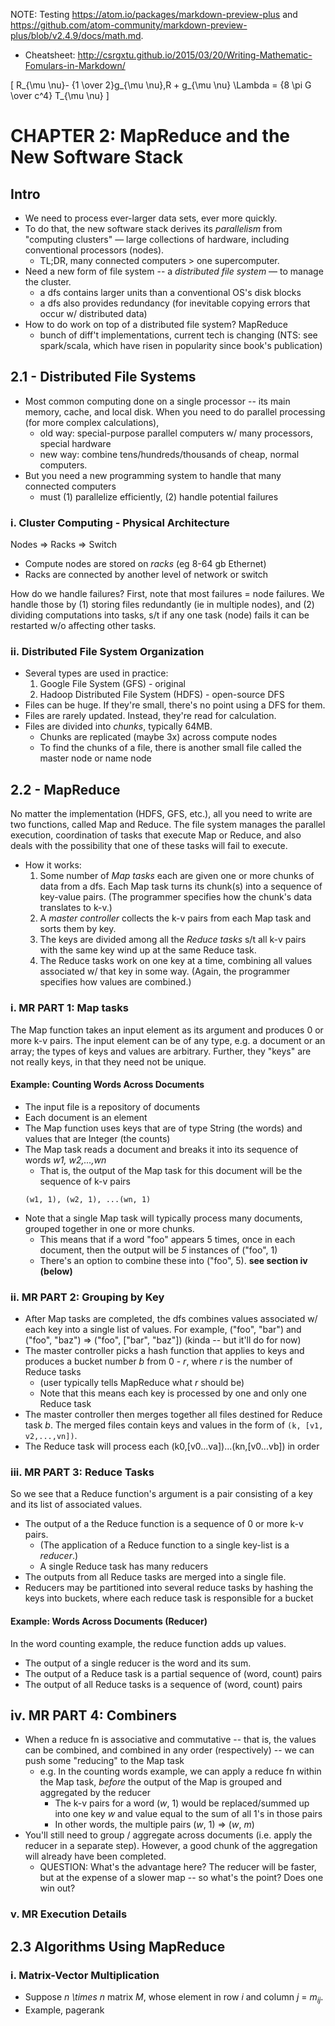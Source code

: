 NOTE: Testing https://atom.io/packages/markdown-preview-plus and https://github.com/atom-community/markdown-preview-plus/blob/v2.4.9/docs/math.md.
- Cheatsheet: http://csrgxtu.github.io/2015/03/20/Writing-Mathematic-Fomulars-in-Markdown/

\[
R_{\mu \nu}- {1 \over 2}g_{\mu \nu}\,R + g_{\mu \nu} \Lambda
= {8 \pi G \over c^4} T_{\mu \nu}
\]

# CHAPTER 2: MapReduce and the New Software Stack

## Intro
* We need to process ever-larger data sets, ever more quickly.
* To do that, the new software stack derives its *parallelism* from "computing clusters" — large collections of hardware, including conventional processors (nodes).
  - TL;DR, many connected computers > one supercomputer.
* Need a new form of file system -- a *distributed file system* — to manage the cluster.
  - a dfs contains larger units than a conventional OS's disk blocks
  - a dfs also provides redundancy (for inevitable copying errors that occur w/ distributed data)
* How to do work on top of a distributed file system? MapReduce
  - bunch of diff't implementations, current tech is changing (NTS: see spark/scala, which have risen in popularity since book's publication)

## 2.1 - Distributed File Systems
* Most common computing done on a single processor -- its main memory, cache, and local disk. When you need to do parallel processing (for more complex calculations),
  - old way: special-purpose parallel computers w/ many processors, special hardware
  - new way: combine tens/hundreds/thousands of cheap, normal computers.
* But you need a new programming system to handle that many connected computers
  - must (1) parallelize efficiently, (2) handle potential failures

### i. Cluster Computing - Physical Architecture
Nodes => Racks => Switch
* Compute nodes are stored on *racks* (eg 8-64 gb Ethernet)
* Racks are connected by another level of network or switch

How do we handle failures? First, note that most failures = node failures. We handle those by (1) storing files redundantly (ie in multiple nodes), and (2) dividing computations into tasks, s/t if any one task (node) fails it can be restarted w/o affecting other tasks.

### ii. Distributed File System Organization
* Several types are used in practice:
  1. Google File System (GFS) - original
  2. Hadoop Distributed File System (HDFS) - open-source DFS
* Files can be huge. If they're small, there's no point using a DFS for them.
* Files are rarely updated. Instead, they're read for calculation.
* Files are divided into *chunks*, typically 64MB.
  - Chunks are replicated (maybe 3x) across compute nodes
  - To find the chunks of a file, there is another small file called the master node or name node

## 2.2 - MapReduce
No matter the implementation (HDFS, GFS, etc.), all you need to write are two functions, called Map and Reduce. The file system manages the parallel execution, coordination of tasks that execute Map or Reduce, and also deals with the possibility that one of these tasks will fail to execute.
* How it works:
  1. Some number of *Map tasks* each are given one or more chunks of data from a dfs. Each Map task turns its chunk(s) into a sequence of key-value pairs. (The programmer specifies how the chunk's data translates to k-v.)
  2. A *master controller* collects the k-v pairs from each Map task and sorts them by key.
  3. The keys are divided among all the *Reduce tasks* s/t all k-v pairs with the same key wind up at the same Reduce task.
  4. The Reduce tasks work on one key at a time, combining all values associated w/ that key in some way. (Again, the programmer specifies how values are combined.)

### i. MR PART 1: Map tasks
The Map function takes an input element as its argument and produces 0 or more k-v pairs. The input element can be of any type, e.g. a document or an array; the types of keys and values are arbitrary. Further, they "keys" are not really keys, in that they need not be unique.

#### Example: Counting Words Across Documents
* The input file is a repository of documents
* Each document is an element
* The Map function uses keys that are of type String (the words) and values that are Integer (the counts)
* The Map task reads a document and breaks it into its sequence of words *w1, w2,...,wn*
  - That is, the output of the Map task for this document will be the sequence of k-v pairs
  ```
  (w1, 1), (w2, 1), ...(wn, 1)
  ```
* Note that a single Map task will typically process many documents, grouped together in one or more chunks.
  - This means that if a word "foo" appears 5 times, once in each document, then the output will be *5* instances of ("foo", 1)
  - There's an option to combine these into ("foo", 5). **see section iv (below)**

### ii. MR PART 2: Grouping by Key
* After Map tasks are completed, the dfs combines values associated w/ each key into a single list of values. For example, ("foo", "bar") and ("foo", "baz") => ("foo", ["bar", "baz"]) (kinda -- but it'll do for now)
* The master controller picks a hash function that applies to keys and produces a bucket number *b* from 0 - *r*, where *r* is the number of Reduce tasks
  - (user typically tells MapReduce what *r* should be)
  - Note that this means each key is processed by one and only one Reduce task
* The master controller then merges together all files destined for Reduce task *b*. The merged files contain keys and values in the form of `(k, [v1, v2,...,vn])`.
* The Reduce task will process each (k0,[v0...va])...(kn,[v0...vb]) in order

### iii. MR PART 3: Reduce Tasks
So we see that a Reduce function's argument is a pair consisting of a key and its list of associated values.

* The output of a the Reduce function is a sequence of 0 or more k-v pairs.   
  - (The application of a Reduce function to a single key-list is a *reducer*.)
  - A single Reduce task has many reducers
* The outputs from all Reduce tasks are merged into a single file.
* Reducers may be partitioned into several reduce tasks by hashing the keys into buckets, where each reduce task is responsible for a bucket

#### Example: Words Across Documents (Reducer)
In the word counting example, the reduce function adds up values.
  - The output of a single reducer is the word and its sum.
  - The output of a Reduce task is a partial sequence of (word, count) pairs
  - The output of all Reduce tasks is a sequence of (word, count) pairs

## iv. MR PART 4: Combiners
* When a reduce fn is associative and commutative -- that is, the values can be combined, and combined in any order (respectively) -- we can push some "reducing" to the Map task
  - e.g. In the counting words example, we can apply a reduce fn within the Map task, *before* the output of the Map is grouped and aggregated by the reducer
    * The k-v pairs for a word (*w*, 1) would be replaced/summed up into one key *w* and value equal to the sum of all 1's in those pairs
    * In other words, the multiple pairs (*w*, 1) => (*w*, *m*)
* You'll still need to group / aggregate across documents (i.e. apply the reducer in a separate step). However, a good chunk of the aggregation will already have been completed.
  - QUESTION: What's the advantage here? The reducer will be faster, but at the expense of a slower map -- so what's the point? Does one win out?

### v. MR Execution Details

## 2.3 Algorithms Using MapReduce
### i. Matrix-Vector Multiplication
* Suppose *n \times n* matrix *M*, whose element in row *i* and column *j* = *m<sub>ij</sub>*.
* Example, pagerank
